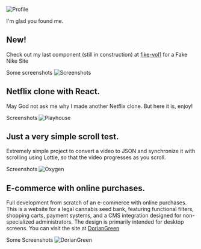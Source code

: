 
![Profile](https://drive.google.com/uc?id=1qqbZKFWCSAxm1VUrhvmnCoQ_leVqEWAb)

I'm glad you found me.
## New!
Check out my last component (still in construction) at [fike-vol1](https://fike-vol1.vercel.app/) for a Fake Nike Site

Some screenshots
![Screenshots](https://drive.google.com/uc?id=1j97ksueFyIRmJDtyFSKDHbJgEyJHy8dk)

## Netflix clone with React.
May God not ask me why I made another Netflix clone. But here it is, enjoy!

Screenshots
![Playhouse](https://drive.google.com/uc?id=1o9B7YvNFEQA3h8L6xSVfKc-_bCsCGu8w)

## Just a very simple scroll test.
Extremely simple project to convert a video to JSON and synchronize it with scrolling using Lottie, so that the video progresses as you scroll.

Screenshots
![Oxygen](https://drive.google.com/uc?id=1mD2B5zwq6BG5vy41i2497tCRk7od6pUs)



## E-commerce with online purchases.
Full development from scratch of an e-commerce with online purchases. 
This is a website for a legal cannabis seed bank, featuring functional filters, shopping carts, payment systems, and a CMS integration designed for non-specialized administrators. The design is primarily intended for desktop screens. You can visit the site at [DorianGreen](https://sativa-ebon.vercel.app/)

Some Screenshots
![DorianGreen](https://drive.google.com/uc?id=10EsSVr1KNrAsp8GbHbpiTkA8R2LILfk_)
